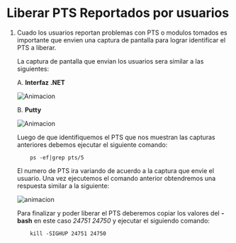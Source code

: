 # Liberar PTS Reportados por usuarios

1. Cuado los usuarios reportan problemas con PTS o modulos tomados es       importante que envien una captura de pantalla para lograr identificar el PTS a liberar.

    La captura de pantalla que envian los usuarios sera similar a las siguientes:

    A.  __Interfaz .NET__

    ![Animacion](https://media.giphy.com/media/v1.Y2lkPTc5MGI3NjExY25vaWx1c2txZGNxaXdsY3NzdWlkbWhuZHJrcDFsaDkzNXNnZ21wNyZlcD12MV9pbnRlcm5hbF9naWZfYnlfaWQmY3Q9Zw/2i7gCAWzkSoEMFtVtT/giphy.gif "ptsTomado")

    B. __Putty__

    ![Animacion](https://media.giphy.com/media/v1.Y2lkPTc5MGI3NjExNDJkbDFjcm40cW1tdnlyc3ZhMTVsZ2k1d3NzaGs5bDZheXl4NHk0aCZlcD12MV9pbnRlcm5hbF9naWZfYnlfaWQmY3Q9Zw/8gX29fkwHe4t3jheNt/giphy.gif "ptsTomado2")



    Luego de que identifiquemos el PTS que nos muestran las capturas anteriores debemos ejecutar el siguiente comando: 

    ~~~
        ps -ef|grep pts/5 
    ~~~

    El numero de PTS ira variando de acuerdo a la captura que envie el usuario.
    Una vez ejecutemos el comando anterior obtendremos una respuesta similar a la siguiente:

    ![animacion](https://media.giphy.com/media/v1.Y2lkPTc5MGI3NjExMXM1aWRzdzcwc214YXZiY2NkNnp6NHF0dTN2aW1nYzF3ZnJiYnV3MCZlcD12MV9pbnRlcm5hbF9naWZfYnlfaWQmY3Q9Zw/qkQeSNH7dAuLUKMrYJ/giphy.gif "psfgrep")

    Para finalizar y poder liberar el PTS deberemos copiar los valores del __-bash__  en este caso _24751 24750_ y ejecutar el siguiendo comando:

    ~~~
        kill -SIGHUP 24751 24750
    ~~~ 





